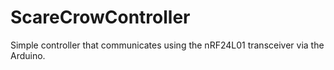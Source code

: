 # ScareCrowController
Simple controller that communicates using the nRF24L01 transceiver via the Arduino.
